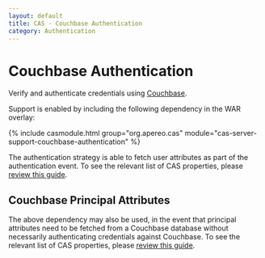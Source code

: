 ```yaml
---
layout: default
title: CAS - Couchbase Authentication
category: Authentication
---
```


# Couchbase Authentication

Verify and authenticate credentials using [Couchbase](http://www.couchbase.com/).

Support is enabled by including the following dependency in the WAR overlay:

{% include casmodule.html group="org.apereo.cas" module="cas-server-support-couchbase-authentication" %}

The authentication strategy is able to fetch user attributes as part of the authentication event. To see the relevant list of CAS properties, please [review this guide](../configuration/Configuration-Properties.html#couchbase-authentication).

## Couchbase Principal Attributes

The above dependency may also be used, in the event that principal attributes need to be fetched from a Couchbase database without necessarily authenticating credentials against Couchbase. To see the relevant list of CAS properties, please [review this guide](../configuration/Configuration-Properties.html#couchbase).
